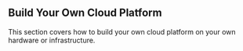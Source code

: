 ## Build Your Own Cloud Platform



This section covers how to build your own cloud platform on your own hardware or infrastructure.
 
